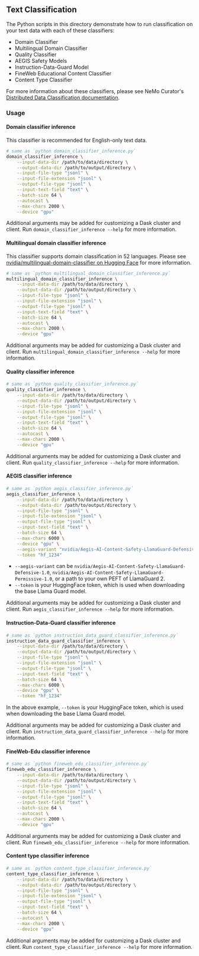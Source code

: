 ## Text Classification

The Python scripts in this directory demonstrate how to run classification on your text data with each of these classifiers:

- Domain Classifier
- Multilingual Domain Classifier
- Quality Classifier
- AEGIS Safety Models
- Instruction-Data-Guard Model
- FineWeb Educational Content Classifier
- Content Type Classifier

For more information about these classifiers, please see NeMo Curator's [Distributed Data Classification documentation](https://docs.nvidia.com/nemo-framework/user-guide/latest/datacuration/distributeddataclassification.html).

### Usage

#### Domain classifier inference

This classifier is recommended for English-only text data.

```bash
# same as `python domain_classifier_inference.py`
domain_classifier_inference \
    --input-data-dir /path/to/data/directory \
    --output-data-dir /path/to/output/directory \
    --input-file-type "jsonl" \
    --input-file-extension "jsonl" \
    --output-file-type "jsonl" \
    --input-text-field "text" \
    --batch-size 64 \
    --autocast \
    --max-chars 2000 \
    --device "gpu"
```

Additional arguments may be added for customizing a Dask cluster and client. Run `domain_classifier_inference --help` for more information.

#### Multilingual domain classifier inference

This classifier supports domain classification in 52 languages. Please see [nvidia/multilingual-domain-classifier on Hugging Face](https://huggingface.co/nvidia/multilingual-domain-classifier) for more information.

```bash
# same as `python multilingual_domain_classifier_inference.py`
multilingual_domain_classifier_inference \
    --input-data-dir /path/to/data/directory \
    --output-data-dir /path/to/output/directory \
    --input-file-type "jsonl" \
    --input-file-extension "jsonl" \
    --output-file-type "jsonl" \
    --input-text-field "text" \
    --batch-size 64 \
    --autocast \
    --max-chars 2000 \
    --device "gpu"
```

Additional arguments may be added for customizing a Dask cluster and client. Run `multilingual_domain_classifier_inference --help` for more information.

#### Quality classifier inference

```bash
# same as `python quality_classifier_inference.py`
quality_classifier_inference \
    --input-data-dir /path/to/data/directory \
    --output-data-dir /path/to/output/directory \
    --input-file-type "jsonl" \
    --input-file-extension "jsonl" \
    --output-file-type "jsonl" \
    --input-text-field "text" \
    --batch-size 64 \
    --autocast \
    --max-chars 2000 \
    --device "gpu"
```

Additional arguments may be added for customizing a Dask cluster and client. Run `quality_classifier_inference --help` for more information.

#### AEGIS classifier inference

```bash
# same as `python aegis_classifier_inference.py`
aegis_classifier_inference \
    --input-data-dir /path/to/data/directory \
    --output-data-dir /path/to/output/directory \
    --input-file-type "jsonl" \
    --input-file-extension "jsonl" \
    --output-file-type "jsonl" \
    --input-text-field "text" \
    --batch-size 64 \
    --max-chars 6000 \
    --device "gpu" \
    --aegis-variant "nvidia/Aegis-AI-Content-Safety-LlamaGuard-Defensive-1.0" \
    --token "hf_1234"
```

- `--aegis-variant` can be `nvidia/Aegis-AI-Content-Safety-LlamaGuard-Defensive-1.0`, `nvidia/Aegis-AI-Content-Safety-LlamaGuard-Permissive-1.0`, or a path to your own PEFT of LlamaGuard 2.
- `--token` is your HuggingFace token, which is used when downloading the base Llama Guard model.

Additional arguments may be added for customizing a Dask cluster and client. Run `aegis_classifier_inference --help` for more information.

#### Instruction-Data-Guard classifier inference

```bash
# same as `python instruction_data_guard_classifier_inference.py`
instruction_data_guard_classifier_inference \
    --input-data-dir /path/to/data/directory \
    --output-data-dir /path/to/output/directory \
    --input-file-type "jsonl" \
    --input-file-extension "jsonl" \
    --output-file-type "jsonl" \
    --input-text-field "text" \
    --batch-size 64 \
    --max-chars 6000 \
    --device "gpu" \
    --token "hf_1234"
```

In the above example, `--token` is your HuggingFace token, which is used when downloading the base Llama Guard model.

Additional arguments may be added for customizing a Dask cluster and client. Run `instruction_data_guard_classifier_inference --help` for more information.

#### FineWeb-Edu classifier inference

```bash
# same as `python fineweb_edu_classifier_inference.py`
fineweb_edu_classifier_inference \
    --input-data-dir /path/to/data/directory \
    --output-data-dir /path/to/output/directory \
    --input-file-type "jsonl" \
    --input-file-extension "jsonl" \
    --output-file-type "jsonl" \
    --input-text-field "text" \
    --batch-size 64 \
    --autocast \
    --max-chars 2000 \
    --device "gpu"
```

Additional arguments may be added for customizing a Dask cluster and client. Run `fineweb_edu_classifier_inference --help` for more information.

#### Content type classifier inference

```bash
# same as `python content_type_classifier_inference.py`
content_type_classifier_inference \
    --input-data-dir /path/to/data/directory \
    --output-data-dir /path/to/output/directory \
    --input-file-type "jsonl" \
    --input-file-extension "jsonl" \
    --output-file-type "jsonl" \
    --input-text-field "text" \
    --batch-size 64 \
    --autocast \
    --max-chars 2000 \
    --device "gpu"
```

Additional arguments may be added for customizing a Dask cluster and client. Run `content_type_classifier_inference --help` for more information.
